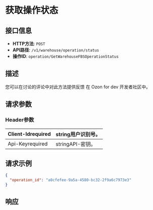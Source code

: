 # 获取操作状态

## 接口信息

- **HTTP方法**: `POST`
- **API路径**: `/v1/warehouse/operation/status`
- **操作ID**: `operation/GetWarehouseFBSOperationStatus`

## 描述

您可以在讨论的评论中对此方法提供反馈 在 Ozon for dev 开发者社区中。

## 请求参数

### Header参数

| Client-Idrequired | string用户识别号。 |
|---|---|
| Api-Keyrequired | stringAPI-密钥。 |

## 请求示例

```json
{
  "operation_id": "a0cfefee-9a5a-4580-bc32-2f9a6c7973e3"
}
```

## 响应
